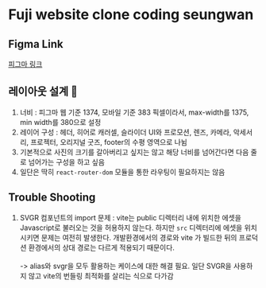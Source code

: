 # Fuji website clone coding seungwan

## Figma Link

[피그마 링크](<https://www.figma.com/design/vT5c6MXGCIUL5MDVHcyhb1/%ED%9B%84%EC%A7%80%ED%95%84%EB%A6%84-%ED%99%88%ED%8E%98%EC%9D%B4%EC%A7%80-%EB%A6%AC%EB%94%94%EC%9E%90%EC%9D%B8-(Community)?node-id=0-1&node-type=canvas&t=4gubyN6IxeQYfKO4-0>)

## 레이아웃 설계 🎨

1. 너비 : 피그마 웹 기준 1374, 모바일 기준 383 픽셀이라서, max-width를 1375, min width를 380으로 설정
2. 레이어 구성 : 헤더, 히어로 캐러셀, 슬라이더 UI와 프로모션, 렌즈, 카메라, 악세서리, 프로젝터, 오리지널 굿즈, footer의 수평 영역으로 나뉨
3. 기본적으로 사진의 크기를 갈아버리고 싶지는 않고 해당 너비를 넘어간다면 다음 줄로 넘어가는 구성을 하고 싶음
4. 일단은 딱히 `react-router-dom` 모듈을 통한 라우팅이 필요하지는 않음

## Trouble Shooting

1. SVGR 컴포넌트의 import 문제 : vite는 public 디렉터리 내에 위치한 에셋을 Javascript로 불러오는 것을 허용하지 않는다. 하지만 `src` 디렉터리에 에셋을 위치시키면 문제는 여전히 발생한다. 개발환경에서의 경로와 vite 가 빌드한 뒤의 프로덕션 환경에서의 상대 경로는 다르게 적용되기 때문이다.<br><br>
   -> alias와 svgr을 모두 활용하는 케이스에 대한 해결 필요. 일단 SVGR을 사용하지 않고 vite의 번들링 최적화를 살리는 식으로 다가감
